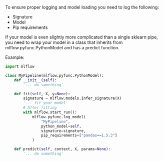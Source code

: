 To ensure proper logging and model loading you need to log the following:

- Signature
- Model
- Pip requirements

If your model is even slightly more complicated than a single sklearn pipe, you need to wrap your model in a class that inherits from mlflow.pyfunc.PythonModel and has a predict function.

Example:

```python
import mlflow

class MyPipeline(mlflow.pyfunc.PythonModel):
	def __init__(self):
		'... do something'

	def fit(self, X, y=None):
		signature = mlflow.models.infer_signature(X)
		'... fit your model'
		# After fitting
		with mlflow.start_run():
			mlflow.pyfunc.log_model(
				"MyPipeline",
				python_model=self,
				signature=signature,
				pip_requirements=["pandas==1.5.3"]
			)

	def predict(self, context, X, params=None):
		'... do something'
```